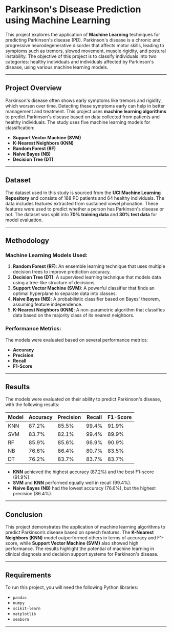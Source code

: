 # Parkinson's Disease Prediction using Machine Learning

This project explores the application of **Machine Learning** techniques for predicting Parkinson's disease (PD). Parkinson's disease is a chronic and progressive neurodegenerative disorder that affects motor skills, leading to symptoms such as tremors, slowed movement, muscle rigidity, and postural instability. The objective of this project is to classify individuals into two categories: healthy individuals and individuals affected by Parkinson's disease, using various machine learning models.

---

## Project Overview

Parkinson's disease often shows early symptoms like tremors and rigidity, which worsen over time. Detecting these symptoms early can help in better management and treatment. This project uses **machine learning algorithms** to predict Parkinson's disease based on data collected from patients and healthy individuals. The study uses five machine learning models for classification: 

- **Support Vector Machine (SVM)**
- **K-Nearest Neighbors (KNN)**
- **Random Forest (RF)**
- **Naive Bayes (NB)**
- **Decision Tree (DT)**

---

## Dataset

The dataset used in this study is sourced from the **UCI Machine Learning Repository** and consists of 188 PD patients and 64 healthy individuals. The data includes features extracted from sustained vowel phonation. These features were used to predict whether a person has Parkinson's disease or not. The dataset was split into **70% training data** and **30% test data** for model evaluation.

---

## Methodology

### Machine Learning Models Used:
1. **Random Forest (RF)**: An ensemble learning technique that uses multiple decision trees to improve prediction accuracy.
2. **Decision Tree (DT)**: A supervised learning technique that models data using a tree-like structure of decisions.
3. **Support Vector Machine (SVM)**: A powerful classifier that finds an optimal hyperplane to separate data into classes.
4. **Naive Bayes (NB)**: A probabilistic classifier based on Bayes' theorem, assuming feature independence.
5. **K-Nearest Neighbors (KNN)**: A non-parametric algorithm that classifies data based on the majority class of its nearest neighbors.

### Performance Metrics:
The models were evaluated based on several performance metrics:
- **Accuracy**
- **Precision**
- **Recall**
- **F1-Score**

---

## Results

The models were evaluated on their ability to predict Parkinson's disease, with the following results:

| Model | Accuracy | Precision | Recall | F1-Score |
|-------|----------|-----------|--------|----------|
| KNN   | 87.2%    | 85.5%     | 99.4%  | 91.9%    |
| SVM   | 83.7%    | 82.1%     | 99.4%  | 89.9%    |
| RF    | 85.9%    | 85.6%     | 96.9%  | 90.9%    |
| NB    | 76.6%    | 86.4%     | 80.7%  | 83.5%    |
| DT    | 76.2%    | 83.7%     | 83.7%  | 83.7%    |

- **KNN** achieved the highest accuracy (87.2%) and the best F1-score (91.9%).
- **SVM** and **KNN** performed equally well in recall (99.4%).
- **Naive Bayes (NB)** had the lowest accuracy (76.6%), but the highest precision (86.4%).

---

## Conclusion

This project demonstrates the application of machine learning algorithms to predict Parkinson’s disease based on speech features. The **K-Nearest Neighbors (KNN)** model outperformed others in terms of accuracy and F1-score, while **Support Vector Machine (SVM)** also showed high performance. The results highlight the potential of machine learning in clinical diagnosis and decision support systems for Parkinson's disease.

---

## Requirements

To run this project, you will need the following Python libraries:

- `pandas`
- `numpy`
- `scikit-learn`
- `matplotlib`
- `seaborn`

---
